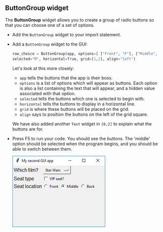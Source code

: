 ## ButtonGroup widget

The **ButtonGroup** widget allows you to create a group of radio buttons so that you can choose one of a set of options.

- Add the `ButtonGroup` widget to your import statement.

- Add a `ButtonGroup` widget to the GUI:

    ```python
    row_choice = ButtonGroup(app, options=[ ["Front", "F"], ["Middle", "M"],["Back", "B"] ],
    selected="M", horizontal=True, grid=[1,2], align="left")
    ```

    Let's look at this more closely:
    - `app` tells the buttons that the app is their boss.
    - `options` is a list of options which will appear as buttons. Each option is also a list containing the text that will appear, and a hidden value associated with that option.
    - `selected` tells the buttons which one is selected to begin with.
    - `horizontal` tells the buttons to display in a horizontal line.
    - `grid` is where these buttons will be placed on the grid.
    - `align` says to position the buttons on the left of the grid square.

    We have also added another `Text` widget in `[0,2]` to explain what the buttons are for.

- Press F5 to run your code. You should see the buttons. The 'middle' option should be selected when the program begins, and you should be able to switch between them.

    ![Button Group demo](images/button-group.png)

